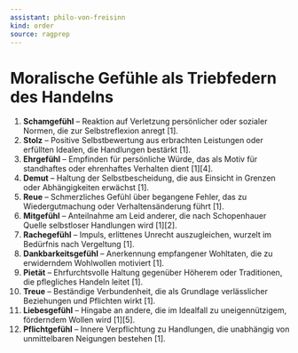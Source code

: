 ```yaml
---
assistant: philo-von-freisinn
kind: order
source: ragprep
---
```


# Moralische Gefühle als Triebfedern des Handelns

1. **Schamgefühl** – Reaktion auf Verletzung persönlicher oder sozialer Normen, die zur Selbstreflexion anregt [1].
2. **Stolz** – Positive Selbstbewertung aus erbrachten Leistungen oder erfüllten Idealen, die Handlungen bestärkt [1].
3. **Ehrgefühl** – Empfinden für persönliche Würde, das als Motiv für standhaftes oder ehrenhaftes Verhalten dient [1][4].
4. **Demut** – Haltung der Selbstbescheidung, die aus Einsicht in Grenzen oder Abhängigkeiten erwächst [1].
5. **Reue** – Schmerzliches Gefühl über begangene Fehler, das zu Wiedergutmachung oder Verhaltensänderung führt [1].
6. **Mitgefühl** – Anteilnahme am Leid anderer, die nach Schopenhauer Quelle selbstloser Handlungen wird [1][2].
7. **Rachegefühl** – Impuls, erlittenes Unrecht auszugleichen, wurzelt im Bedürfnis nach Vergeltung [1].
8. **Dankbarkeitsgefühl** – Anerkennung empfangener Wohltaten, die zu erwiderndem Wohlwollen motiviert [1].
9. **Pietät** – Ehrfurchtsvolle Haltung gegenüber Höherem oder Traditionen, die pflegliches Handeln leitet [1].
10. **Treue** – Beständige Verbundenheit, die als Grundlage verlässlicher Beziehungen und Pflichten wirkt [1].
11. **Liebesgefühl** – Hingabe an andere, die im Idealfall zu uneigennützigem, förderndem Wollen wird [1][5].
12. **Pflichtgefühl** – Innere Verpflichtung zu Handlungen, die unabhängig von unmittelbaren Neigungen bestehen [1].